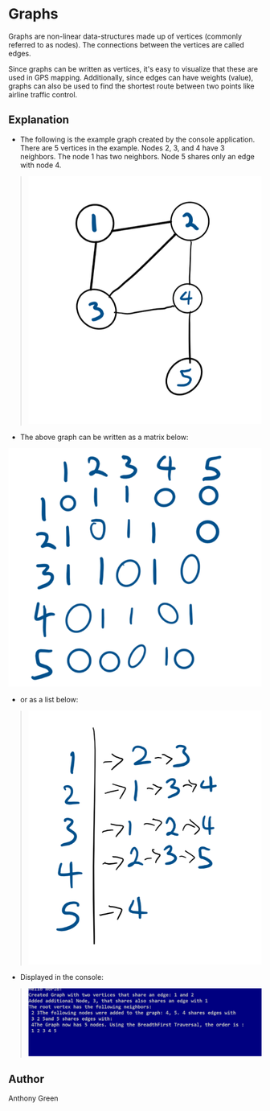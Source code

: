 ﻿# Graphs
Graphs are non-linear data-structures made up of vertices (commonly referred to as nodes). The connections between the vertices are called edges. 

Since graphs can be written as vertices, it's easy to visualize that these are used in GPS mapping. Additionally, since edges can have weights (value), graphs can also be used to find the shortest route between two points like airline traffic control. 

## Explanation
* The following is the example graph created by the console application. There are 5 vertices in the example. Nodes 2, 3, and 4  have 3 neighbors. The node 1 has two neighbors. Node 5 shares only an edge with node 4.  

> ![example graph used](https://github.com/cascadianrebel/data-structures-and-algorithms/blob/master/assets/ExampleGraph.PNG)
* The above graph can be written as a matrix below:

![Graph Matrix](https://github.com/cascadianrebel/data-structures-and-algorithms/blob/master/assets/graphmatrix.PNG)
 
* or as a list below: 

> ![Graph List](https://github.com/cascadianrebel/data-structures-and-algorithms/blob/master/assets/GraphList.PNG)

* Displayed in the console: 

> ![Consoled graph](https://github.com/cascadianrebel/data-structures-and-algorithms/blob/master/assets/ConsoleGraphs.PNG) 


## Author
Anthony Green
